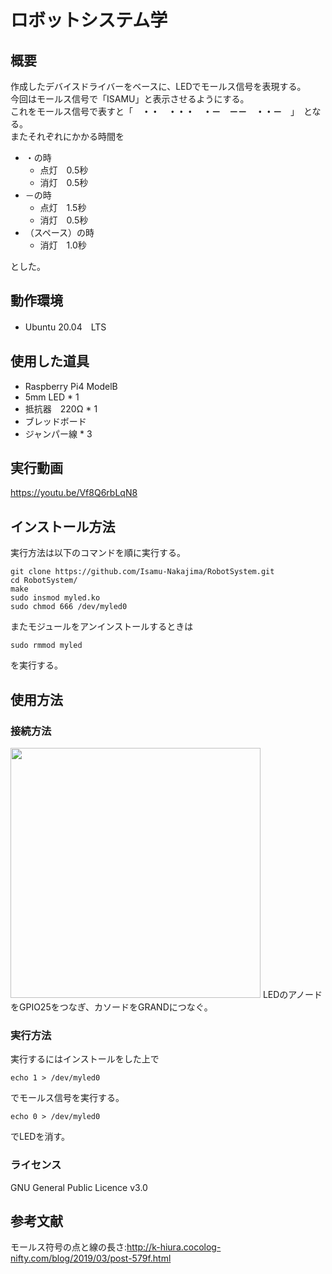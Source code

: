 # ロボットシステム学
## 概要
作成したデバイスドライバーをベースに、LEDでモールス信号を表現する。    
今回はモールス信号で「ISAMU」と表示させるようにする。   
これをモールス信号で表すと「　**・・　・・・　・－　－－　・・－**　」　となる。    
またそれぞれにかかる時間を
- ・の時
   -  点灯　0.5秒
   -  消灯　0.5秒
- －の時
   -  点灯　1.5秒
   -  消灯　0.5秒
- （スペース）の時
   -  消灯　1.0秒

とした。

## 動作環境
- Ubuntu 20.04　LTS

## 使用した道具
- Raspberry Pi4 ModelB
- 5mm LED * 1
- 抵抗器　220Ω * 1
- ブレッドボード
- ジャンパー線 * 3

## 実行動画
<https://youtu.be/Vf8Q6rbLqN8>

## インストール方法
実行方法は以下のコマンドを順に実行する。
```
git clone https://github.com/Isamu-Nakajima/RobotSystem.git
cd RobotSystem/
make
sudo insmod myled.ko
sudo chmod 666 /dev/myled0
```
またモジュールをアンインストールするときは
```
sudo rmmod myled
```
を実行する。

## 使用方法
###  接続方法
<img src= "https://user-images.githubusercontent.com/72371336/100983243-66b89b00-358c-11eb-942b-5874da20c69c.jpeg" width="400" >
LEDのアノードをGPIO25をつなぎ、カソードをGRANDにつなぐ。

###  実行方法
実行するにはインストールをした上で
```
echo 1 > /dev/myled0
```
でモールス信号を実行する。
```
echo 0 > /dev/myled0
```
でLEDを消す。

### ライセンス
GNU General Public Licence v3.0

##  参考文献
モールス符号の点と線の長さ:<http://k-hiura.cocolog-nifty.com/blog/2019/03/post-579f.html>
